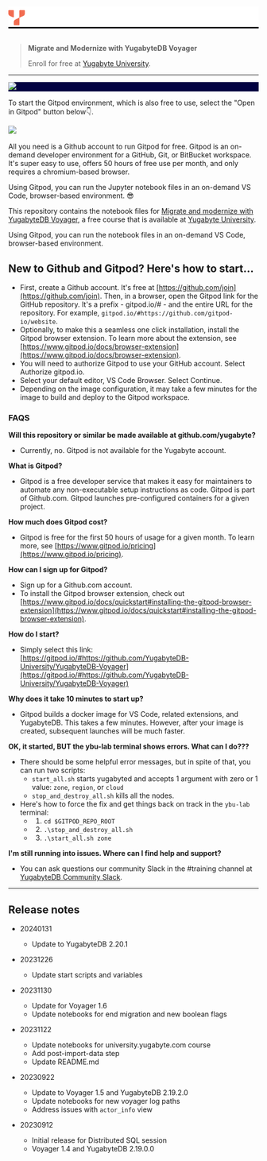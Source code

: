 <div style="width:100%; background-color: #121017"><a target="_blank" href="http://university.yugabyte.com?utm_source=gitpod&utm_medium=notebook"><img src="assets/YBU_Logo.png" /></a></div><br>

> **Migrate and Modernize with YugabyteDB Voyager**
>
> Enroll for free at [Yugabyte University](https://university.yugabyte.com/courses/migrate-and-modernize-with-yugabytedb-voyager).
>


---
<div style="width:100%; background-color: #000041"><img src="assets/Gitpod_YugabyteDB_Voyager.gif" /></div>

To start the Gitpod environment, which is also free to use, select the "Open in Gitpod" button below👇. 


[![](https://gitpod.io/button/open-in-gitpod.svg)](https://gitpod.io/#https://github.com/YugabyteDB-University/YugabyteDB-Voyager)

All you need is a Github account to run Gitpod for free. Gitpod is an on-demand developer environment for a GitHub, Git, or BitBucket workspace. It's super easy to use, offers 50 hours of free use per month, and only requires a chromium-based browser.

Using Gitpod, you can run the Jupyter notebook files in an on-demand VS Code, browser-based environment. 😎

This repository contains the notebook files for [Migrate and modernize with YugabyteDB Voyager](https://university.yugabyte.com/courses/migrate-and-modernize-with-yugabytedb-voyager?utm_source=gitpod&utm_medium=notebook), a free course that is available at [Yugabyte University](https://university.yugabyte.com/courses/migrate-and-modernize-with-yugabytedb-voyager?utm_source=gitpod&utm_medium=notebook).

Using Gitpod, you can run the notebook files in an on-demand VS Code, browser-based environment.


## New to Github and Gitpod? Here's how to start...

- First, create a Github account. It's free at [https://github.com/join](https://github.com/join). Then, in a browser, open the Gitpod link for the GitHub repository. It's a prefix -  gitpod.io/# - and the entire URL for the repository. For example, `gitpod.io/#https://github.com/gitpod-io/website`.
- Optionally, to make this a seamless one click installation, install the Gitpod browser extension. To learn more about the extension, see [https://www.gitpod.io/docs/browser-extension](https://www.gitpod.io/docs/browser-extension).
- You will need to authorize Gitpod to use your GitHub account. Select Authorize gitpod.io.
- Select your default editor, VS Code Browser. Select Continue.
- Depending on the image configuration, it may take a few minutes for the image to build and deploy to the Gitpod workspace.


### FAQS

**Will this repository or similar be made available at github.com/yugabyte?**
- Currently, no. Gitpod is not available for the Yugabyte account.

**What is Gitpod?**
- Gitpod is a free developer service that makes it easy for maintainers to automate any non-executable setup instructions as code. Gitpod is part of Github.com. Gitpod launches pre-configured containers for a given project. 
  
**How much does Gitpod cost?**
- Gitpod is free for the first 50 hours of usage for a given month. To learn more, see [https://www.gitpod.io/pricing](https://www.gitpod.io/pricing).

**How can I sign up for Gitpod?**
- Sign up for a Github.com account.
- To install the Gitpod browser extension, check out [https://www.gitpod.io/docs/quickstart#installing-the-gitpod-browser-extension](https://www.gitpod.io/docs/quickstart#installing-the-gitpod-browser-extension).

**How do I start?**
- Simply select this link: [https://gitpod.io/#https://github.com/YugabyteDB-University/YugabyteDB-Voyager](https://gitpod.io/#https://github.com/YugabyteDB-University/YugabyteDB-Voyager)


**Why does it take 10 minutes to start up?**
- Gitpod builds a docker image for VS Code, related extensions, and YugabyteDB. This takes a few minutes. However, after your image is created, subsequent launches will be much faster.

**OK, it started, BUT the ybu-lab terminal shows errors. What can I do???**
- There should be some helpful error messages, but in spite of that, you can run two scripts:
  - `start_all.sh` starts yugabyted and accepts 1 argument with zero or 1 value: `zone`, `region`, or `cloud`
  - `stop_and_destroy_all.sh` kills all the nodes.
- Here's how to force the fix and get things back on track in the `ybu-lab` terminal:
  - 1) `cd $GITPOD_REPO_ROOT`
  - 2) `.\stop_and_destroy_all.sh`
  - 3) `.\start_all.sh zone`

**I'm still running into issues. Where can I find help and support?**
- You can ask questions our community Slack in the #training channel at [YugabyteDB Community Slack](https://join.slack.com/t/yugabyte-db/shared_invite/zt-xbd652e9-3tN0N7UG0eLpsace4t1d2A/?utm_source=gitpod&utm_medium=notebook).


---
## Release notes
- 20240131
  - Update to YugabyteDB 2.20.1
- 20231226
  - Update start scripts and variables
- 20231130
  - Update for Voyager 1.6
  - Update notebooks for end migration and new boolean flags

- 20231122
  - Update notebooks for university.yugabyte.com course
  - Add post-import-data step
  - Update README.md
  

- 20230922
  - Update to Voyager 1.5 and YugabyteDB 2.19.2.0
  - Update notebooks for new voyager log paths
  - Address issues with `actor_info` view
  

- 20230912
  - Initial release for Distributed SQL session
  - Voyager 1.4 and YugabyteDB 2.19.0.0
